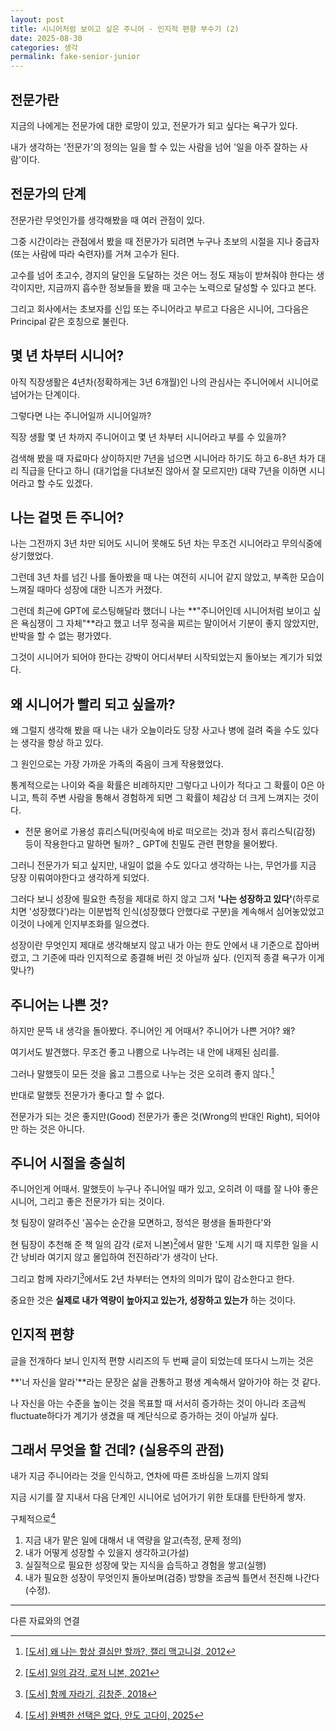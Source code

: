 ```yaml
---
layout: post
title: 시니어처럼 보이고 싶은 주니어 - 인지적 편향 부수기 (2)
date: 2025-08-30
categories: 생각
permalink: fake-senior-junior
---
```


## 전문가란

지금의 나에게는 전문가에 대한 로망이 있고, 전문가가 되고 싶다는 욕구가 있다.

내가 생각하는 '전문가'의 정의는 일을 할 수 있는 사람을 넘어 '일을 아주 잘하는 사람'이다.

## 전문가의 단계

전문가란 무엇인가를 생각해봤을 때 여러 관점이 있다.

그중 시간이라는 관점에서 봤을 때 전문가가 되려면 누구나 초보의 시절을 지나 중급자(또는 사람에 따라 숙련자)를 거쳐 고수가 된다.

고수를 넘어 초고수, 경지의 달인을 도달하는 것은 어느 정도 재능이 받쳐줘야 한다는 생각이지만, 지금까지 흡수한 정보들을 봤을 때 고수는 노력으로 달성할 수 있다고 본다.

그리고 회사에서는 초보자를 신입 또는 주니어라고 부르고 다음은 시니어, 그다음은 Principal 같은 호칭으로 불린다.

## 몇 년 차부터 시니어?

아직 직장생활은 4년차(정확하게는 3년 6개월)인 나의 관심사는 주니어에서 시니어로 넘어가는 단계이다.

그렇다면 나는 주니어일까 시니어일까?

직장 생활 몇 년 차까지 주니어이고 몇 년 차부터 시니어라고 부를 수 있을까?

검색해 봤을 때 자료마다 상이하지만 7년을 넘으면 시니어라 하기도 하고 6-8년 차가 대리 직급을 단다고 하니 (대기업을 다녀보진 않아서 잘 모르지만) 대략 7년을 이하면 시니어라고 할 수도 있겠다.

## 나는 겉멋 든 주니어?

나는 그전까지 3년 차만 되어도 시니어 못해도 5년 차는 무조건 시니어라고 무의식중에 상기했었다.

그런데 3년 차를 넘긴 나를 돌아봤을 때 나는 여전히 시니어 같지 않았고, 부족한 모습이 느껴질 때마다 성장에 대한 니즈가 커졌다.

그런데 최근에 GPT에 로스팅해달라 했더니 나는 **"주니어인데 시니어처럼 보이고 싶은 욕심쟁이 그 자체"**라고 했고 너무 정곡을 찌르는 말이어서 기분이 좋지 않았지만, 반박을 할 수 없는 평가였다.

그것이 시니어가 되어야 한다는 강박이 어디서부터 시작되었는지 돌아보는 계기가 되었다.

## 왜 시니어가 빨리 되고 싶을까?

왜 그럴지 생각해 봤을 때 나는 내가 오늘이라도 당장 사고나 병에 걸려 죽을 수도 있다는 생각을 항상 하고 있다.

그 원인으로는 가장 가까운 가족의 죽음이 크게 작용했었다.

통계적으로는 나이와 죽을 확률은 비례하지만 그렇다고 나이가 적다고 그 확률이 0은 아니고, 특히 주변 사람을 통해서 경험하게 되면 그 확률이 체감상 더 크게 느껴지는 것이다.

- 전문 용어로 가용성 휴리스틱(머릿속에 바로 떠오르는 것)과 정서 휴리스틱(감정) 등이 작용한다고 말하면 될까? _ GPT에 친밀도 관련 편향을 물어봤다.

그러니 전문가가 되고 싶지만, 내일이 없을 수도 있다고 생각하는 나는, 무언가를 지금 당장 이뤄여야한다고 생각하게 되었다.

그러다 보니 성장에 필요한 측정을 제대로 하지 않고 그저 **'나는 성장하고 있다'**(하루로 치면 '성장했다')라는 이분법적 인식(성장했다 안했다로 구분)을 계속해서 심어놓았었고 이것이 나에게 인지부조화를 일으켰다.

성장이란 무엇인지 제대로 생각해보지 않고 내가 아는 한도 안에서 내 기준으로 잡아버렸고, 그 기준에 따라 인지적으로 종결해 버린 것 아닐까 싶다. (인지적 종결 욕구가 이게 맞나?)

## 주니어는 나쁜 것?

하지만 문뜩 내 생각을 돌아봤다. 주니어인 게 어때서? 주니어가 나쁜 거야? 왜?

여기서도 발견했다. 무조건 좋고 나쁨으로 나누려는 내 안에 내제된 심리를.

그러나 말했듯이 모든 것을 옳고 그름으로 나누는 것은 오히려 좋지 않다.[^1]

반대로 말했듯 전문가가 좋다고 할 수 없다.

전문가가 되는 것은 좋지만(Good) 전문가가 좋은 것(Wrong의 반대인 Right), 되어야만 하는 것은 아니다.

## 주니어 시절을 충실히

주니어인게 어때서. 말했듯이 누구나 주니어일 때가 있고, 오히려 이 때를 잘 나야 좋은 시니어, 그리고 좋은 전문가가 되는 것이다.

첫 팀장이 알려주신 '꼼수는 순간을 모면하고, 정석은 평생을 돌파한다'와

현 팀장이 추천해 준 책 일의 감각 (로저 니본)[^2]에서 말한 '도제 시기 때 지루한 일을 시간 낭비라 여기지 않고 몰입하여 전진하라'가 생각이 난다.

그리고 함께 자라기[^3]에서도 2년 차부터는 연차의 의미가 많이 감소한다고 한다.

중요한 것은 **실제로 내가 역량이 높아지고 있는가, 성장하고 있는가** 하는 것이다.

## 인지적 편향

글을 전개하다 보니 인지적 편향 시리즈의 두 번째 글이 되었는데 또다시 느끼는 것은

**'너 자신을 알라'**라는 문장은 삶을 관통하고 평생 계속해서 알아가야 하는 것 같다.

나 자신을 아는 수준을 높이는 것을 목표할 때 서서히 증가하는 것이 아니라 조금씩 fluctuate하다가 계기가 생겼을 때 계단식으로 증가하는 것이 아닐까 싶다.

## 그래서 무엇을 할 건데? (실용주의 관점)

내가 지금 주니어라는 것을 인식하고, 연차에 따른 조바심을 느끼지 않되

지금 시기를 잘 지내서 다음 단계인 시니어로 넘어가기 위한 토대를 탄탄하게 쌓자.



구체적으로[^4]

1. 지금 내가 맡은 일에 대해서 내 역량을 알고(측정, 문제 정의)
2. 내가 어떻게 성장할 수 있을지 생각하고(가설)
3. 실질적으로 필요한 성장에 맞는 지식을 습득하고 경험을 쌓고(실행)
4. 내가 필요한 성장이 무엇인지 돌아보며(검증) 방향을 조금씩 틀면서 전진해 나간다(수정).


---

다른 자료와의 연결

[^1]: [[도서] 왜 나는 항상 결심만 할까?, 캘리 맥고니걸, 2012](https://product.kyobobook.co.kr/detail/S000000733034)
[^2]: [[도서] 일의 감각, 로저 니본, 2021](https://product.kyobobook.co.kr/detail/S000001729572)
[^3]: [[도서] 함께 자라기, 김창준, 2018](https://product.kyobobook.co.kr/detail/S000001033071)
[^4]: [[도서] 완벽한 선택은 없다, 안도 고다이, 2025](https://product.kyobobook.co.kr/detail/S000216497148)
